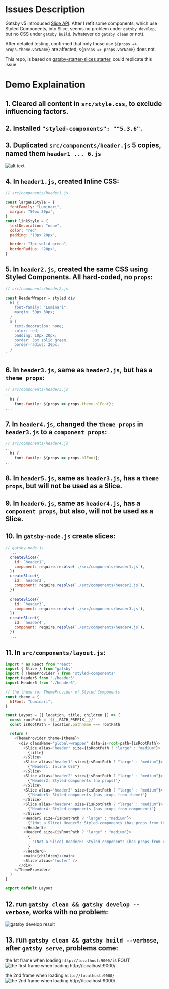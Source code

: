 # Issues Description
Gatsby v5 introduced [Slice API](https://www.gatsbyjs.com/blog/gatsby-slice-api/). After I refit some components, which use Styled Components, into Slice, seems no problem under `gatsby develop`, but no CSS under `gatsby build`. (whatever do `gatsby clean` or not).

After detailed testing, confirmed that only those use `${props => props.theme.varName}` are affected, `${props => props.varName}` does not.

This repo, is based on [gatsby-starter-slices starter](https://github.com/gatsbyjs/gatsby-starter-slices), could replicate this issue.

# Demo Explaination
## 1. Cleared all content in `src/style.css`, to exclude influencing factors.

## 2. Installed `"styled-components": "^5.3.6"`.

## 3. Duplicated `src/components/header.js` 5 copies, named them `header1 ... 6.js`
![alt text](https://github.com/nathanpate/styled-components-issues-demo-1121/blob/7f7ce1ea214f067f9ca0a0683bd9e817f2d524e9/pics-for-readme/6-header-files.png?raw=true)

## 4. In `header1.js`, created Inline CSS:
```javascript
// src/components/header1.js

const largeH1Style = {
  fontFamily: "Luminari",
  margin: "50px 30px",
}
const linkStyle = {
  textDecoration: "none",
  color: "red",
  padding: "10px 20px",

  border: "3px solid green",
  borderRadius: "20px",
}
```
## 5. In `header2.js`, created the same CSS using Styled Components. All hard-coded, no `props`:
```javascript
// src/components/header2.js

const HeaderWraper = styled.div`
  h1 {
    font-family: "Luminari";
    margin: 50px 30px;
  }
  a {
    text-decoration: none;
    color: red;
    padding: 10px 20px;
    border: 3px solid green;
    border-radius: 20px;
  }
`
```
## 6. In `header3.js`, same as `header2,js`, but has a `theme props`:
```javascript
// src/components/header3.js
...
  h1 {
    font-family: ${props => props.theme.h1Font};
...
```
## 7. In `header4.js`, changed the `theme props` in `header3.js` to a `component props`:
```javascript
// src/components/header4.js
...
  h1 {
    font-family: ${props => props.h1Font};
...
```
## 8. In `header5.js`, same as `header3.js`, has a `theme props`, but will not be used as a Slice.

## 9. In `header6.js`, same as `header4.js`, has a `component props`, but also, will not be used as a Slice.

## 10. In `gatsby-node.js` create slices:
```javascript
// gatsby-node.js
  ...
  createSlice({
    id: `header1`,
    component: require.resolve(`./src/components/header1.js`),
  })
  createSlice({
    id: `header2`,
    component: require.resolve(`./src/components/header2.js`),
  })

  createSlice({
    id: `header3`,
    component: require.resolve(`./src/components/header3.js`),
  })
  createSlice({
    id: `header4`,
    component: require.resolve(`./src/components/header4.js`),
  })
  ...
```

## 11. In `src/components/layout.js`:
```javascript
import * as React from "react"
import { Slice } from "gatsby"
import { ThemeProvider } from "styled-components"
import Header5 from "./header5"
import Header6 from "./header6";

// the theme for ThemeProvider of Styled Components
const theme = {
  h1Font: "Luminari",
}

const Layout = ({ location, title, children }) => {
  const rootPath = `${__PATH_PREFIX__}/`
  const isRootPath = location.pathname === rootPath

  return (
    <ThemeProvider theme={theme}>
      <div className="global-wrapper" data-is-root-path={isRootPath}>
        <Slice alias="header" size={isRootPath ? "large" : "medium"}>
          {title}
        </Slice>
        <Slice alias="header1" size={isRootPath ? "large" : "medium"}>
          {"Header1: Inline CSS"}
        </Slice>
        <Slice alias="header2" size={isRootPath ? "large" : "medium"}>
          {"Header2: Styled-components (no props)"}
        </Slice>
        <Slice alias="header3" size={isRootPath ? "large" : "medium"}>
          {"Header3: Styled-components (has props from theme)"}
        </Slice>
        <Slice alias="header4" size={isRootPath ? "large" : "medium"}>
          {"Header4: Styled-components (has props from component)"}
        </Slice>
        <Header5 size={isRootPath ? "large" : "medium"}>
          {"(Not a Slice) Header5: Styled-components (has props from theme)"}
        </Header5>
        <Header6 size={isRootPath ? "large" : "medium"}>
          {
            "(Not a Slice) Header6: Styled-components (has props from component)"
          }
        </Header6>
        <main>{children}</main>
        <Slice alias="footer" />
      </div>
    </ThemeProvider>
  )
}

export default Layout
```

## 12. run `gatsby clean && gatsby develop --verbose`, works with no problem:
![gatsby develop result](https://github.com/nathanpate/styled-components-issues-demo-1121/blob/7f7ce1ea214f067f9ca0a0683bd9e817f2d524e9/pics-for-readme/gatsby-develop-result.png?raw=true)

## 13. run `gatsby clean && gatsby build --verbose`, after `gatsby serve`, problems come:

  the 1st frame when loading `http://localhost:9000/` is FOUT
  ![the first frame when loading `http://localhost:9000/`](https://github.com/nathanpate/styled-components-issues-demo-1121/blob/7f7ce1ea214f067f9ca0a0683bd9e817f2d524e9/pics-for-readme/gatsby-build-result-frame-01.png?raw=true)

  the 2nd frame when loading `http://localhost:9000/`
  ![the 2nd frame when loading `http://localhost:9000/`](https://github.com/nathanpate/styled-components-issues-demo-1121/blob/7f7ce1ea214f067f9ca0a0683bd9e817f2d524e9/pics-for-readme/gatsby-build-result-frame-02.png?raw=true)
